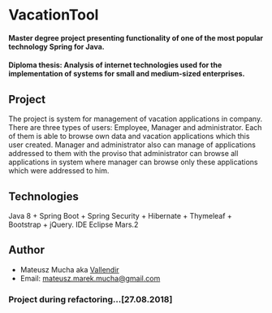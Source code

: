 # VacationTool
#### Master degree project presenting functionality of one of the most popular technology Spring for Java.
#### Diploma thesis: Analysis of internet technologies used for the implementation of systems for small and medium-sized enterprises.

## Project
The project is system for management of vacation applications in company. There are three types of users: Employee, Manager and administrator. Each of them is able to browse own data and vacation applications which this user created. Manager and administrator  also can manage of applications addressed to them with the proviso that administrator can browse all applications in system where manager can browse only these applications which were addressed to him.
## Technologies
Java 8 + Spring Boot + Spring Security + Hibernate + Thymeleaf + Bootstrap + jQuery. IDE Eclipse Mars.2

## Author
 - Mateusz Mucha aka [Vallendir](https://github.com/Vallendir) 
 - Email: mateusz.marek.mucha@gmail.com
 
 ### Project during refactoring...[27.08.2018]
